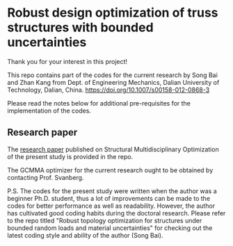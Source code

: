 # Robust design optimization of truss structures with bounded uncertainties

Thank you for your interest in this project!

This repo contains part of the codes for the current research by Song Bai and Zhan Kang from Dept. of Engineering Mechanics, Dalian University of Technology, Dalian, China.
<https://doi.org/10.1007/s00158-012-0868-3>

Please read the notes below for additional pre-requisites for the implementation of the codes.

## Research paper

The [research paper](./On-robust-design-optimization-of-truss-structures-with-bounded-uncertainties.pdf) published on Structural Multidisciplinary Optimization of the present study is provided in the repo.

The GCMMA optimizer for the current research ought to be obtained by contacting Prof. Svanberg.

P.S. The codes for the present study were written when the author was a beginner Ph.D. student, thus a lot of improvements can be made to the codes for better performance as well as readability. However, the author has cultivated good coding habits during the doctoral research. Please refer to the repo titled "Robust topology optimization for structures under bounded random loads and material uncertainties" for checking out the latest coding style and ability of the author (Song Bai).
